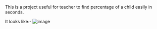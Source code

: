 This is a project useful for teacher to find percentage of a child easily in seconds.

It looks like:- 
![image](https://user-images.githubusercontent.com/78677521/150279079-d00d6801-24b8-489b-ad08-bb5c50c6e034.png)


